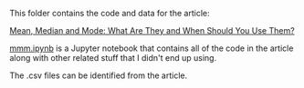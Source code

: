 This folder contains the code and data for the article:

[Mean, Median and Mode: What Are They and When Should You Use Them?
](https://towardsdatascience.com/mean-median-and-mode-what-are-they-and-when-should-you-use-them-edc3949aa142)

[mmm.ipynb](mmm.ipynb) is a Jupyter notebook that contains all of the code in the article along with other related stuff that I didn't end up using.

The .csv files can be identified from the article.